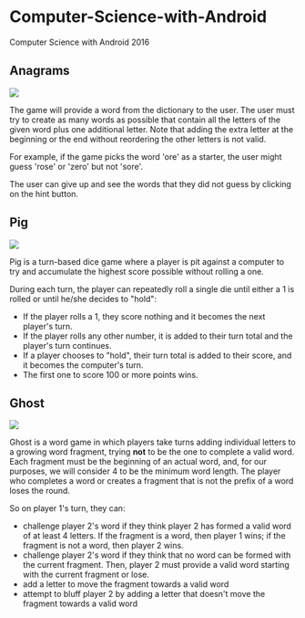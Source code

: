 # Computer-Science-with-Android
Computer Science with Android 2016

## Anagrams

![](http://i.imgur.com/tUiHUuUl.jpg)

The game will provide a word from the dictionary to the user. 
The user must try to create as many words as possible that contain all the letters of the given word plus one additional letter. Note that adding the extra letter at the beginning or the end without reordering the other letters is not valid.

For example, if the game picks the word 'ore' as a starter, the user might guess 'rose' or 'zero' but not 'sore'. 

The user can give up and see the words that they did not guess by clicking on the hint button.

## Pig

![](http://i.imgur.com/fg1GWhCl.png)

Pig is a turn-based dice game where a player is pit against a computer to try and accumulate the highest score possible without rolling a one.

During each turn, the player can repeatedly roll a single die until either a 1 is rolled or until he/she decides to "hold":
* If the player rolls a 1, they score nothing and it becomes the next player's turn.
* If the player rolls any other number, it is added to their turn total and the player's turn continues.
* If a player chooses to "hold", their turn total is added to their score, and it becomes the computer's turn.
* The first one to score 100 or more points wins.

## Ghost

![](http://imgur.com/SpDacZWl.png)

Ghost is a word game in which players take turns adding individual letters to a growing word fragment, trying **not** to be the one to complete a valid word. Each fragment must be the beginning of an actual word, and, for our purposes, we will consider 4 to be the minimum word length. The player who completes a word or creates a fragment that is not the prefix of a word loses the round.

So on player 1's turn, they can:
* challenge player 2's word if they think player 2 has formed a valid word of at least 4 letters. If the fragment is a word, then player 1 wins; if the fragment is not a word, then player 2 wins.
* challenge player 2's word if they think that no word can be formed with the current fragment. Then, player 2 must provide a valid word starting with the current fragment or lose.
* add a letter to move the fragment towards a valid word
* attempt to bluff player 2 by adding a letter that doesn't move the fragment towards a valid word 
